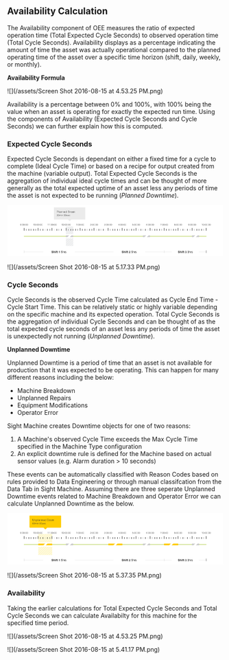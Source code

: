 ## **Availability Calculation**

The Availability component of OEE measures the ratio of expected operation time \(Total Expected Cycle Seconds\) to observed operation time \(Total Cycle Seconds\). Availability displays as a percentage indicating the amount of time the asset was actually operational compared to the planned operating time of the asset over a specific time horizon \(shift, daily, weekly, or monthly\).

**Availability Formula**

![](/assets/Screen Shot 2016-08-15 at 4.53.25 PM.png)

Availability is a percentage between 0% and 100%, with 100% being the value when an asset is operating for exactly the expected run time. Using the components of Availability \(Expected Cycle Seconds and Cycle Seconds\) we can further explain how this is computed.

### **Expected Cycle Seconds**

Expected Cycle Seconds is dependant on either a fixed time for a cycle to complete \(Ideal Cycle Time\) or based on a recipe for output created from the machine \(variable output\). Total Expected Cycle Seconds is the aggregation of individual ideal cycle times and can be thought of more generally as the total expected uptime of an asset less any periods of time the asset is not expected to be running \(_Planned Downtime_\).

![](/assets/Mockup_PlannedBreak_081216.png)

![](/assets/Screen Shot 2016-08-15 at 5.17.33 PM.png)

### **Cycle Seconds**

Cycle Seconds is the observed Cycle Time calculated as Cycle End Time - Cycle Start Time. This can be relatively static or highly variable depending on the specific machine and its expected operation. Total Cycle Seconds is the aggregation of individual Cycle Seconds and can be thought of as the total expected cycle seconds of an asset less any periods of time the asset is unexpectedly not running \(_Unplanned Downtime_\).

**Unplanned Downtime**

Unplanned Downtime is a period of time that an asset is not available for production that it was expected to be operating. This can happen for many different reasons including the below:

* Machine Breakdown
* Unplanned Repairs
* Equipment Modifications
* Operator Error

Sight Machine creates Downtime objects for one of two reasons:

1. A Machine's observed Cycle Time exceeds the Max Cycle Time specified in the Machine Type configuration
2. An explicit downtime rule is defined for the Machine based on actual sensor values \(e.g. Alarm duration &gt; 10 seconds\)

These events can be automatically classified with Reason Codes based on rules provided to Data Engineering or through manual classifcation from the Data Tab in Sight Machine. Assuming there are three seperate Unplanned Downtime events related to Machine Breakdown and Operator Error we can calculate Unplanned Downtime as the below.

![](/assets/Mockup_UnplannedDown_081216.png)

![](/assets/Screen Shot 2016-08-15 at 5.37.35 PM.png)

### **Availability**

Taking the earlier calculations for Total Expected Cycle Seconds and Total Cycle Seconds we can calculate Availabilty for this machine for the specified time period.

![](/assets/Screen Shot 2016-08-15 at 4.53.25 PM.png)

![](/assets/Screen Shot 2016-08-15 at 5.41.17 PM.png)

